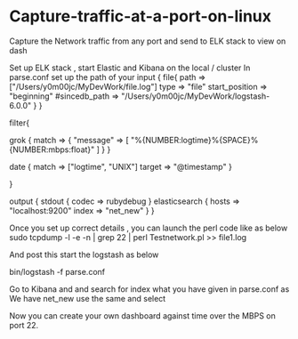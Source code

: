 # Capture-traffic-at-a-port-on-linux

Capture the Network traffic from any port and send to ELK stack to view on dash

Set up ELK stack , start Elastic and Kibana on the local / cluster
In parse.conf set up the path of your
input { file{ path => ["/Users/y0m00jc/MyDevWork/file.log"] type => "file" start_position => "beginning" #sincedb_path => "/Users/y0m00jc/MyDevWork/logstash-6.0.0" } }

filter{

grok { match => { "message" => [ "%{NUMBER:logtime}%{SPACE}%{NUMBER:mbps:float}" ] } }

date { match => ["logtime", "UNIX"] target => "@timestamp" }

}

output { stdout { codec => rubydebug } elasticsearch { hosts => "localhost:9200" index => "net_new" } }

Once you set up correct details , you can launch the perl code like as below sudo tcpdump -l -e -n | grep 22 | perl Testnetwork.pl >> file1.log

And post this start the logstash as below

bin/logstash -f parse.conf

Go to Kibana and and search for index what you have given in parse.conf as We have net_new use the same and select

Now you can create your own dashboard against time over the MBPS on port 22.
